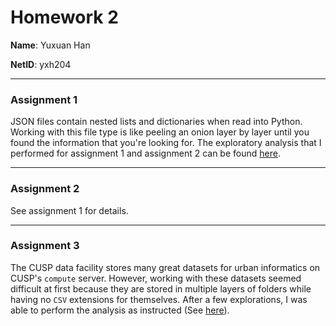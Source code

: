 # Homework 2

**Name**: Yuxuan Han

**NetID**: yxh204

---

### Assignment 1

JSON files contain nested lists and dictionaries when read into Python. Working with this file type is like peeling an onion layer by layer until you found the information that you're looking for. The exploratory analysis that I performed for assignment 1 and assignment 2 can be found [here](https://github.com/kevinhan0/PUI2016_yxh204/blob/master/HW2_yxh204/exploring_MTAbus_data.ipynb).

---

### Assignment 2

See assignment 1 for details.

---

### Assignment 3

The CUSP data facility stores many great datasets for urban informatics on CUSP's `compute` server. However, working with these datasets seemed difficult at first because they are stored in multiple layers of folders while having no `CSV` extensions for themselves. After a few explorations, I was able to perform the analysis as instructed (See [here](https://github.com/kevinhan0/PUI2016_yxh204/blob/master/HW2_yxh204/Assignment2_yxh204.ipynb)).
